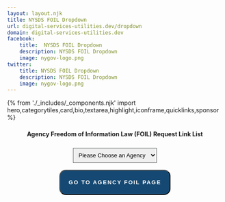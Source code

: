 ```yaml
---
layout: layout.njk
title: NYSDS FOIL Dropdown
url: digital-services-utilities.dev/dropdown
domain: digital-services-utilities.dev
facebook:
    title:  NYSDS FOIL Dropdown
    description: NYSDS FOIL Dropdown
    image: nygov-logo.png
twitter:
    title: NYSDS FOIL Dropdown
    description: NYSDS FOIL Dropdown
    image: nygov-logo.png
---
```

{% from './_includes/_components.njk' import hero,categorytiles,card,bio,textarea,highlight,iconframe,quicklinks,sponsor  %}
<style>
    .nysds-linklist {
        display: flex;
        flex-direction: column;
        align-items:center;
    }
    .nysds-linklist_label {
        font-weight: bold;
        margin: 0.5rem;
    }
    .nysds-linklist_select {
        border: 1px solid #62666a;
        padding: 0.5rem;
        margin: 1rem;
    }
    .nysds-linklist_button{
        background: #154973;
        padding: 20px;
        font-family: "Proxima Nova", sans-serif;
        font-weight: bold;
        font-size: 13px;
        line-height: 15px;
        letter-spacing: 2px;
        color: #ffffff;
        text-transform: uppercase;
        text-decoration: none;
        border-radius: 15px;
    }
</style>    
<section class="nysds-linklist">
        <label class="nysds-linklist_label " for="foil-list">Agency Freedom of Information Law (FOIL) Request Link List</label>
            <select 
            class="nysds-linklist_select" 
            name="Agency Freedom of Information Request Link List" 
            id="foil-list">
                <option disabled selected>Please Choose an Agency</option>
                <option value="https://ogs.ny.gov">Office of General Services </option>
                <option value="https://dol.ny.gov">Department of Labor </option>
                <option value="https://health.ny.gov">Department of Health</option>
            </select>
            <button class="nysds-linklist_button" type="button" id="foil-submit">Go to Agency FOIL Page</button>
</section>
<script> 
    var foilList = document.getElementById("foil-list");
    var foilSubmit = document.getElementById("foil-submit");
    foilSubmit.onclick = function(){
        window.location = foilList.value;
    }
</script>
